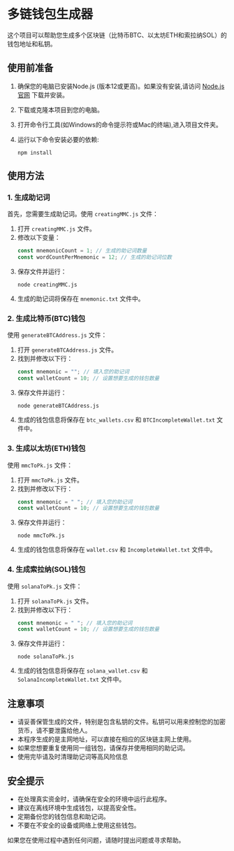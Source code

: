 # 多链钱包生成器

这个项目可以帮助您生成多个区块链（比特币BTC、以太坊ETH和索拉纳SOL）的钱包地址和私钥。

## 使用前准备

1. 确保您的电脑已安装Node.js (版本12或更高)。如果没有安装,请访问 [Node.js官网](https://nodejs.org/) 下载并安装。

2. 下载或克隆本项目到您的电脑。

3. 打开命令行工具(如Windows的命令提示符或Mac的终端),进入项目文件夹。

4. 运行以下命令安装必要的依赖:

   ```
   npm install
   ```

## 使用方法

### 1. 生成助记词

首先，您需要生成助记词。使用 `creatingMMC.js` 文件：

1. 打开 `creatingMMC.js` 文件。
2. 修改以下变量：
   ```javascript
   const mnemonicCount = 1; // 生成的助记词数量
   const wordCountPerMnemonic = 12; // 生成的助记词位数
   ```
3. 保存文件并运行：
   ```
   node creatingMMC.js
   ```
4. 生成的助记词将保存在 `mnemonic.txt` 文件中。

### 2. 生成比特币(BTC)钱包

使用 `generateBTCAddress.js` 文件：

1. 打开 `generateBTCAddress.js` 文件。
2. 找到并修改以下行：
   ```javascript
   const mnemonic = ""; // 填入您的助记词
   const walletCount = 10; // 设置想要生成的钱包数量
   ```
3. 保存文件并运行：
   ```
   node generateBTCAddress.js
   ```
4. 生成的钱包信息将保存在 `btc_wallets.csv` 和 `BTCIncompleteWallet.txt` 文件中。

### 3. 生成以太坊(ETH)钱包

使用 `mmcToPk.js` 文件：

1. 打开 `mmcToPk.js` 文件。
2. 找到并修改以下行：
   ```javascript
   const mnemonic = " "; // 填入您的助记词
   const walletCount = 10; // 设置想要生成的钱包数量
   ```
3. 保存文件并运行：
   ```
   node mmcToPk.js
   ```
4. 生成的钱包信息将保存在 `wallet.csv` 和 `IncompleteWallet.txt` 文件中。

### 4. 生成索拉纳(SOL)钱包

使用 `solanaToPk.js` 文件：

1. 打开 `solanaToPk.js` 文件。
2. 找到并修改以下行：
   ```javascript
   const mnemonic = " "; // 填入您的助记词
   const walletCount = 10; // 设置想要生成的钱包数量
   ```
3. 保存文件并运行：
   ```
   node solanaToPk.js
   ```
4. 生成的钱包信息将保存在 `solana_wallet.csv` 和 `SolanaIncompleteWallet.txt` 文件中。

## 注意事项

- 请妥善保管生成的文件，特别是包含私钥的文件。私钥可以用来控制您的加密货币，请不要泄露给他人。
- 本程序生成的是主网地址，可以直接在相应的区块链主网上使用。
- 如果您想要重复使用同一组钱包，请保存并使用相同的助记词。
- 使用完毕请及时清理助记词等高风险信息

## 安全提示

- 在处理真实资金时，请确保在安全的环境中运行此程序。
- 建议在离线环境中生成钱包，以提高安全性。
- 定期备份您的钱包信息和助记词。
- 不要在不安全的设备或网络上使用这些钱包。

如果您在使用过程中遇到任何问题，请随时提出问题或寻求帮助。
